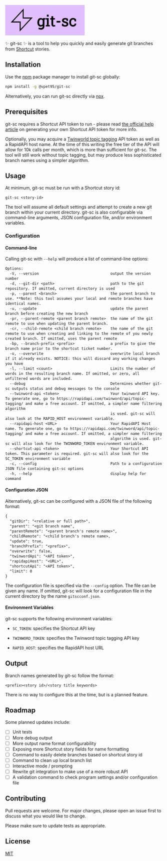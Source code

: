 ![git-sc logo](./logos/git-sc%20logo%20A.jpeg)

✨ git-sc ✨ is a tool to help you quickly and easily generate git branches from [Shortcut](https://shortcut.com/) stories.

## Installation

Use the [npm](https://www.npmjs.com/) package manager to install git-sc globally:

```bash
npm install -g @vpet95/git-sc
```

Alternatively, you can run git-sc directly via [npx](https://www.npmjs.com/package/npx).

## Prerequisites

git-sc requires a Shortcut API token to run - please read [the official help article](https://help.shortcut.com/hc/en-us/articles/205701199-Shortcut-API-Tokens) on generating your own Shortcut API token for more info.

Optionally, you may acquire a [Twinworld topic tagging](https://rapidapi.com/twinword/api/topic-tagging/) API token as well as a RapidAPI host name. At the time of this writing the free tier of the API will allow for 10k calls per month, which is more than sufficient for git-sc. The tool will still work without topic tagging, but may produce less sophisticated branch names using a simpler algorithm.

## Usage

At minimum, git-sc must be run with a Shortcut story id:

```
git-sc <story-id>
```

The tool will assume all default settings and attempt to create a new git branch within your current directory. git-sc is also configurable via command-line arguments, JSON configuration file, and/or environment variables.

### Configuration

#### Command-line

Calling git-sc with `--help` will produce a list of command-line options:

```
Options:
  -V, --version                                output the version number
  -d, --git-dir <path>                         path to the git repository. If omitted, current directory is used
  -p, --parent <branch>                        the parent branch to use. **Note: this tool assumes your local and remote branches have identical names.
  -u, --update                                 update the parent branch before creating the new branch
  -pr, --parent-remote <parent branch remote>  the name of the git remote to use when updating the parent branch.
  -cr, --child-remote <child branch remote>    the name of the git remote to use when creating and linking to the remote of you newly created branch. If omitted, uses the parent remote
  -bp, --branch-prefix <prefix>                a prefix to give the branch name prior to the shortcut ticket number.
  -o, --overwrite                              overwrite local branch if it already exists. NOTICE: this will discard any working changes you have
  -l, --limit <count>                          Limits the number of words in the resulting branch name. If omitted, or zero, all unfiltered words are included.
  --debug                                      Determines whether git-sc outputs status and debug messages to the console
  --twinword-api <token>                       Your twinword API key. To generate one, go to https://rapidapi.com/twinword/api/topic-tagging/ and make a free account. If omitted, a simpler name filtering algorithm
                                               is used. git-sc will also look at the RAPID_HOST environment variable.
  --rapidapi-host <URL>                        Your RapidAPI Host name. To generate one, go to https://rapidapi.com/twinword/api/topic-tagging/ and make a free account. If omitted, a simpler name filtering
                                               algorithm is used. git-sc will also look for the TWINWORD_TOKEN environment variable.
  --shortcut-api <token>                       Your Shortcut API token. This parameter is required. git-sc will also look for the SC_TOKEN environment variable
  -c, --config                                 Path to a configuration JSON file containing git-sc options
  -h, --help                                   display help for command
```

#### Configuration JSON

Alternatively, git-sc can be configured with a JSON file of the following format:

```
{
  "gitDir": "<relative or full path>",
  "parent": "<git branch name",
  "parentRemote": "<parent branch's remote name>",
  "childRemote": "<child branch's remote name>,
  "update": true,
  "branchPrefix": "<prefix>",
  "overwrite": false,
  "twinwordApi": "<API token>",
  "rapidapiHost": "<URL>",
  "shortcutApi": "<API token>",
  "limit": 0
}
```

The configuration file is specified via the `--config` option. The file can be given any name. If omitted, git-sc will look for a configuration file in the current directory by the name `gitscconf.json`.

#### Environment Variables

git-sc supports the following environment variables:

- `SC_TOKEN`: specifies the Shortcut API key

- `TWINWORD_TOKEN`: specifies the Twinword topic tagging API key

- `RAPID_HOST`: specifies the RapidAPI host URL

## Output

Branch names generated by git-sc follow the format:

```
<prefix><story id>/<story title keywords>
```

There is no way to configure this at the time, but is a planned feature.

## Roadmap

Some planned updates include:

- [ ] Unit tests
- [ ] More debug output
- [ ] More output name format configurability
- [ ] Exposing more Shortcut story fields for name formatting
- [ ] Command to easily delete branches based on shortcut story id
- [ ] Command to clean up local branch list
- [ ] Interactive mode / prompting
- [ ] Rewrite git integration to make use of a more robust API
- [ ] A validation command to check program settings and/or configuration file

## Contributing

Pull requests are welcome. For major changes, please open an issue first to discuss what you would like to change.

Please make sure to update tests as appropriate.

## License

[MIT](https://choosealicense.com/licenses/mit/)
